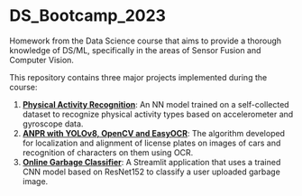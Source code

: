 # DS_Bootcamp_2023
Homework from the Data Science course that aims to provide a thorough knowledge of DS/ML, specifically in the areas of Sensor Fusion and Computer Vision.

This repository contains three major projects implemented during the course:
1) [**Physical Activity Recognition**](https://github.com/Mykhailo20/DS_Bootcamp_2023/tree/main/Homework_5/Physical_Activity_Analysis): An NN model trained on a self-collected dataset to recognize physical activity types based on accelerometer and gyroscope data.
2) [**ANPR with YOLOv8, OpenCV and EasyOCR**](https://github.com/Mykhailo20/DS_Bootcamp_2023/tree/main/Homework_10/Analysis): The algorithm developed for localization and alignment of license plates on images of cars and recognition of characters on them using OCR.
3) [**Online Garbage Classifier**](https://github.com/Mykhailo20/DS_Bootcamp_2023/tree/main/Final_GBCL): A Streamlit application that uses a trained CNN model based on ResNet152 to classify a user uploaded garbage image.

